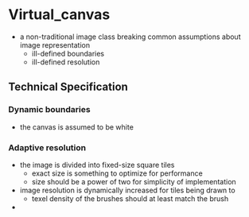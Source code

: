 # Virtual_canvas
* a non-traditional image class breaking common assumptions about image representation
  * ill-defined boundaries
  * ill-defined resolution

## Technical Specification
### Dynamic boundaries
* the canvas is assumed to be white 
### Adaptive resolution
* the image is divided into fixed-size square tiles
  * exact size is something to optimize for performance
  * size should be a power of two for simplicity of implementation
* image resolution is dynamically increased for tiles being drawn to
  * texel density of the brushes should at least match the brush
* 